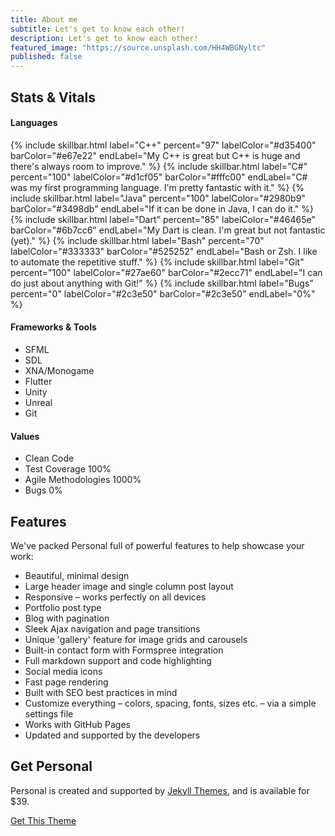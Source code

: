 ```yaml
---
title: About me
subtitle: Let's get to know each other!
description: Let's get to know each other!
featured_image: "https://source.unsplash.com/HH4WBGNyltc"
published: false
---
```


## <i class="fas fa-heartbeat"></i> Stats & Vitals

<style>
.skillbar {
	position:relative;
	display:block;
	margin-bottom:15px;
	width:100%;
	background:#eee;
	height:35px;
	border-radius:3px;
	-moz-border-radius:3px;
	-webkit-border-radius:3px;
	-webkit-transition:0.4s linear;
	-moz-transition:0.4s linear;
	-ms-transition:0.4s linear;
	-o-transition:0.4s linear;
	transition:0.4s linear;
	-webkit-transition-property:width, background-color;
	-moz-transition-property:width, background-color;
	-ms-transition-property:width, background-color;
	-o-transition-property:width, background-color;
	transition-property:width, background-color;
}

.skillbar-title {
	position:absolute;
	top:0;
	left:0;
width:110px;
	font-weight:bold;
	font-size:13px;
	color:#ffffff;
	background:#6adcfa;
	-webkit-border-top-left-radius:3px;
	-webkit-border-bottom-left-radius:4px;
	-moz-border-radius-topleft:3px;
	-moz-border-radius-bottomleft:3px;
	border-top-left-radius:3px;
	border-bottom-left-radius:3px;
}

.skillbar-title span {
	display:block;
	background:rgba(0, 0, 0, 0.1);
	padding:0 20px;
	height:35px;
	line-height:35px;
	-webkit-border-top-left-radius:3px;
	-webkit-border-bottom-left-radius:3px;
	-moz-border-radius-topleft:3px;
	-moz-border-radius-bottomleft:3px;
	border-top-left-radius:3px;
	border-bottom-left-radius:3px;
}

.skillbar-bar {
	height:35px;
	width:0px;
	background:#6adcfa;
	border-radius:3px;
	-moz-border-radius:3px;
	-webkit-border-radius:3px;
}

.skill-bar-percent {
	position:absolute;
	right:10px;
	top:0;
	font-size:11px;
	height:35px;
	line-height:35px;
	color:#ffffff;
	color:rgba(0, 0, 0, 0.4);
}
</style>

#### <i class="fas fa-code"></i> Languages

{% include skillbar.html label="C++" percent="97" labelColor="#d35400" barColor="#e67e22" endLabel="My C++ is great but C++ is huge and there's always room to improve." %}
{% include skillbar.html label="C#" percent="100" labelColor="#d1cf05" barColor="#fffc00" endLabel="C# was my first programming language. I'm pretty fantastic with it." %}
{% include skillbar.html label="Java" percent="100" labelColor="#2980b9" barColor="#3498db" endLabel="If it can be done in Java, I can do it." %}
{% include skillbar.html label="Dart" percent="85" labelColor="#46465e" barColor="#6b7cc6" endLabel="My Dart is clean. I'm great but not fantastic (yet)." %}
{% include skillbar.html label="Bash" percent="70" labelColor="#333333" barColor="#525252" endLabel="Bash or Zsh. I like to automate the repetitive stuff." %}
{% include skillbar.html label="Git" percent="100" labelColor="#27ae60" barColor="#2ecc71" endLabel="I can do just about anything with Git!" %}
{% include skillbar.html label="Bugs" percent="0" labelColor="#2c3e50" barColor="#2c3e50" endLabel="0%" %}

#### Frameworks & Tools
* SFML
* SDL
* XNA/Monogame
* Flutter
* Unity
* Unreal
* Git

#### Values
* Clean Code
* Test Coverage 100%
* Agile Methodologies 1000%
* Bugs 0%

## Features

We've packed Personal full of powerful features to help showcase your work:

* Beautiful, minimal design
* Large header image and single column post layout
* Responsive – works perfectly on all devices
* Portfolio post type
* Blog with pagination
* Sleek Ajax navigation and page transitions
* Unique 'gallery' feature for image grids and carousels
* Built-in contact form with Formspree integration
* Full markdown support and code highlighting
* Social media icons
* Fast page rendering
* Built with SEO best practices in mind
* Customize everything – colors, spacing, fonts, sizes etc. – via a simple settings file
* Works with GitHub Pages
* Updated and supported by the developers

## Get Personal

Personal is created and supported by [Jekyll Themes](https://jekyllthemes.io), and is available for $39.

<a href="https://jekyllthemes.io/theme/personal-website-jekyll-theme" class="button button--large">Get This Theme</a>
